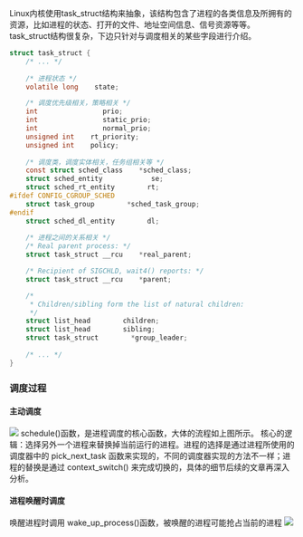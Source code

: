 Linux内核使用task_struct结构来抽象，该结构包含了进程的各类信息及所拥有的资源，比如进程的状态、打开的文件、地址空间信息、信号资源等等。task_struct结构很复杂，下边只针对与调度相关的某些字段进行介绍。
```c
struct task_struct {
    /* ... */
    
    /* 进程状态 */
    volatile long    state;

    /* 调度优先级相关，策略相关 */
    int                prio;
    int                static_prio;
    int                normal_prio;
    unsigned int    rt_priority;
    unsigned int    policy;
    
    /* 调度类，调度实体相关，任务组相关等 */
    const struct sched_class    *sched_class;
    struct sched_entity            se;
    struct sched_rt_entity        rt;
#ifdef CONFIG_CGROUP_SCHED
    struct task_group        *sched_task_group;
#endif
    struct sched_dl_entity        dl;
    
    /* 进程之间的关系相关 */
    /* Real parent process: */
    struct task_struct __rcu    *real_parent;

    /* Recipient of SIGCHLD, wait4() reports: */
    struct task_struct __rcu    *parent;

    /*
     * Children/sibling form the list of natural children:
     */
    struct list_head        children;
    struct list_head        sibling;
    struct task_struct        *group_leader;
    
    /* ... */
}
```
### 调度过程
#### 主动调度
![](https://img2020.cnblogs.com/blog/1117305/202101/1117305-20210119013359577-204373478.png)
schedule()函数，是进程调度的核心函数，大体的流程如上图所示。
核心的逻辑：选择另外一个进程来替换掉当前运行的进程。进程的选择是通过进程所使用的调度器中的 pick_next_task 函数来实现的，不同的调度器实现的方法不一样；进程的替换是通过 context_switch() 来完成切换的，具体的细节后续的文章再深入分析。
#### 进程唤醒时调度
唤醒进程时调用 wake_up_process()函数，被唤醒的进程可能抢占当前的进程
![](https://img2020.cnblogs.com/blog/1117305/202101/1117305-20210119013522680-1692567437.png)

